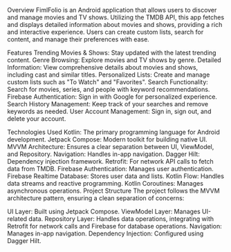 Overview
FimlFolio is an Android application that allows users to discover and manage movies and TV shows.
Utilizing the TMDB API, this app fetches and displays detailed information about movies and shows, providing a rich and interactive experience. 
Users can create custom lists, search for content, and manage their preferences with ease.

Features
Trending Movies & Shows: Stay updated with the latest trending content.
Genre Browsing: Explore movies and TV shows by genre.
Detailed Information: View comprehensive details about movies and shows, including cast and similar titles.
Personalized Lists: Create and manage custom lists such as "To Watch" and "Favorites".
Search Functionality: Search for movies, series, and people with keyword recommendations.
Firebase Authentication: Sign in with Google for personalized experience.
Search History Management: Keep track of your searches and remove keywords as needed.
User Account Management: Sign in, sign out, and delete your account.

Technologies Used
Kotlin: The primary programming language for Android development.
Jetpack Compose: Modern toolkit for building native UI.
MVVM Architecture: Ensures a clear separation between UI, ViewModel, and Repository.
Navigation: Handles in-app navigation.
Dagger Hilt: Dependency injection framework.
Retrofit: For network API calls to fetch data from TMDB.
Firebase Authentication: Manages user authentication.
Firebase Realtime Database: Stores user data and lists.
Kotlin Flow: Handles data streams and reactive programming.
Kotlin Coroutines: Manages asynchronous operations.
Project Structure
The project follows the MVVM architecture pattern, ensuring a clean separation of concerns:

UI Layer: Built using Jetpack Compose.
ViewModel Layer: Manages UI-related data.
Repository Layer: Handles data operations, integrating with Retrofit for network calls and Firebase for database operations.
Navigation: Manages in-app navigation.
Dependency Injection: Configured using Dagger Hilt.
